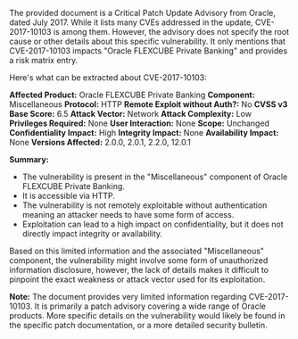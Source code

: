 The provided document is a Critical Patch Update Advisory from Oracle, dated July 2017. While it lists many CVEs addressed in the update, CVE-2017-10103 is among them. However, the advisory does not specify the root cause or other details about this specific vulnerability. It only mentions that CVE-2017-10103 impacts "Oracle FLEXCUBE Private Banking" and provides a risk matrix entry.

Here's what can be extracted about CVE-2017-10103:

**Affected Product:** Oracle FLEXCUBE Private Banking
**Component:** Miscellaneous
**Protocol:** HTTP
**Remote Exploit without Auth?:** No
**CVSS v3 Base Score:** 6.5
**Attack Vector:** Network
**Attack Complexity:** Low
**Privileges Required:** None
**User Interaction:** None
**Scope:** Unchanged
**Confidentiality Impact:** High
**Integrity Impact:** None
**Availability Impact:** None
**Versions Affected:** 2.0.0, 2.0.1, 2.2.0, 12.0.1

**Summary:**
-   The vulnerability is present in the "Miscellaneous" component of Oracle FLEXCUBE Private Banking.
-   It is accessible via HTTP.
-   The vulnerability is not remotely exploitable without authentication meaning an attacker needs to have some form of access.
-   Exploitation can lead to a high impact on confidentiality, but it does not directly impact integrity or availability.

Based on this limited information and the associated "Miscellaneous" component, the vulnerability might involve some form of unauthorized information disclosure, however, the lack of details makes it difficult to pinpoint the exact weakness or attack vector used for its exploitation.

**Note:** The document provides very limited information regarding CVE-2017-10103. It is primarily a patch advisory covering a wide range of Oracle products. More specific details on the vulnerability would likely be found in the specific patch documentation, or a more detailed security bulletin.